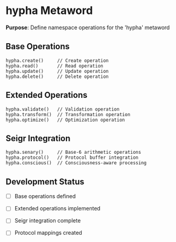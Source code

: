 # hypha Metaword

**Purpose**: Define namespace operations for the 'hypha' metaword

## Base Operations

```hyphos
hypha.create()     // Create operation
hypha.read()       // Read operation  
hypha.update()     // Update operation
hypha.delete()     // Delete operation
```

## Extended Operations

```hyphos
hypha.validate()   // Validation operation
hypha.transform()  // Transformation operation
hypha.optimize()   // Optimization operation
```

## Seigr Integration

```hyphos
hypha.senary()     // Base-6 arithmetic operations
hypha.protocol()   // Protocol buffer integration
hypha.conscious()  // Consciousness-aware processing
```

## Development Status

- [ ] Base operations defined
- [ ] Extended operations implemented  
- [ ] Seigr integration complete
- [ ] Protocol mappings created


